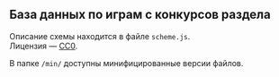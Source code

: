 ## База данных по играм с конкурсов раздела
Описание схемы находится в файле `scheme.js`.  
Лицензия — [CC0](https://creativecommons.org/publicdomain/zero/1.0/deed.ru).

В папке `/min/` доступны минифицированные версии файлов.
